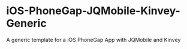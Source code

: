 iOS-PhoneGap-JQMobile-Kinvey-Generic
====================================

A generic template for a iOS PhoneGap App with JQMobile and Kinvey